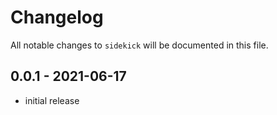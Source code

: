 # Changelog

All notable changes to `sidekick` will be documented in this file.

## 0.0.1 - 2021-06-17
- initial release
